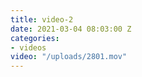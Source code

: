 ```yaml
---
title: video-2
date: 2021-03-04 08:03:00 Z
categories:
- videos
video: "/uploads/2801.mov"
---
```


